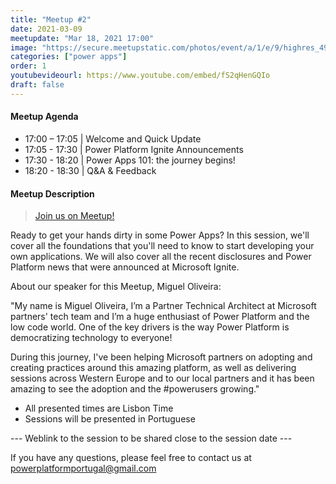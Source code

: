 ```yaml
---
title: "Meetup #2"
date: 2021-03-09
meetupdate: "Mar 18, 2021 17:00"
image: "https://secure.meetupstatic.com/photos/event/a/1/e/9/highres_495101449.jpeg"
categories: ["power apps"]
order: 1
youtubevideourl: https://www.youtube.com/embed/fS2qHenGQIo
draft: false
---
```


#### Meetup Agenda

* 17:00 – 17:05 | Welcome and Quick Update
* 17:05 - 17:30 | Power Platform Ignite Announcements
* 17:30 - 18:20 | Power Apps 101: the journey begins!
* 18:20 - 18:30 | Q&A & Feedback

#### Meetup Description

> [Join us on Meetup!](https://www.meetup.com/pt-BR/power_platform_portugal/events/276830440/)

Ready to get your hands dirty in some Power Apps? In this session, we'll cover all the foundations that you'll need to know to start developing your own applications. We will also cover all the recent disclosures and Power Platform news that were announced at Microsoft Ignite.

About our speaker for this Meetup, Miguel Oliveira:

"My name is Miguel Oliveira, I’m a Partner Technical Architect at Microsoft partners' tech team and I’m a huge enthusiast of Power Platform and the low code world. One of the key drivers is the way Power Platform is democratizing technology to everyone!

During this journey, I've been helping Microsoft partners on adopting and creating practices around this amazing platform, as well as delivering sessions across Western Europe and to our local partners and it has been amazing to see the adoption and the #powerusers growing."

- All presented times are Lisbon Time
- Sessions will be presented in Portuguese

--- Weblink to the session to be shared close to the session date ---

If you have any questions, please feel free to contact us at powerplatformportugal@gmail.com